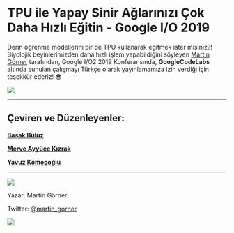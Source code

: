 # TPU ile Yapay Sinir Ağlarınızı Çok Daha Hızlı Eğitin - Google I/O 2019 


Derin öğrenme modellerini bir de TPU kullanarak eğitmek ister misiniz?! Biyolojik beyinlerimizden daha hızlı işlem yapabildiğini söyleyen [Martin Görner](https://twitter.com/martin_gorner) tarafından, Google I/O2 2019 Konferansında, **GoogleCodeLabs** altında sunulan çalışmayı Türkçe olarak yayınlamamıza izin verdiği için teşekkür ederiz! :sunglasses:

![](https://twitter.com/martin_gorner/status/1125870518031175680)

---

## Çeviren ve Düzenleyenler:

**[Başak Buluz]()**

**[Merve Ayyüce Kızrak]()**

**[Yavuz Kömeçoğlu]()**

---

![](https://codelabs.developers.google.com/codelabs/keras-flowers-data/img/1dd39cb813f337e2.jpeg)

Yazar: Martin Görner

Twitter: [@martin_gorner](https://twitter.com/martin_gorner)



![](https://pbs.twimg.com/profile_images/1103339571977248768/FtFnqC38_400x400.png)
